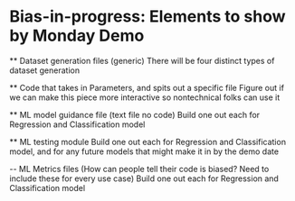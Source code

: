# Bias-in-progress: Elements to show by Monday Demo

** Dataset generation files (generic)
There will be four distinct types of dataset generation

** Code that takes in Parameters, and spits out a specific file
Figure out if we can make this piece more interactive so nontechnical folks can use it

** ML model guidance file (text file no code)
Build one out each for Regression and Classification model 

** ML testing module
Build one out each for Regression and Classification model, and for any future models that might make it in by the demo date

-- ML Metrics files (How can people tell their code is biased? Need to include these for every use case)
Build one out each for Regression and Classification model 
